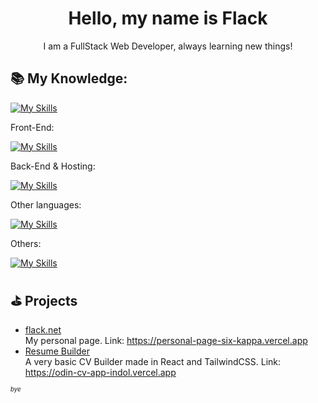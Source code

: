 <h1 align="center">Hello, my name is Flack</h1>
<p align="center">I am a FullStack Web Developer, always learning new things!</p>

## 📚 My Knowledge:
[![My Skills](https://skillicons.dev/icons?i=js,ts,html,css)](https://skillicons.dev)
<p>
  Front-End:
</p>

[![My Skills](https://skillicons.dev/icons?i=vite,react,tailwind)](https://skillicons.dev)

<p>
  Back-End & Hosting:
</p>

[![My Skills](https://skillicons.dev/icons?i=bun,cloudflare,workers,postman,vercel)](https://skillicons.dev)

<p>
  Other languages:
</p>

[![My Skills](https://skillicons.dev/icons?i=python,cpp)](https://skillicons.dev)

<p>
  Others:
</p>

[![My Skills](https://skillicons.dev/icons?i=ps,npm,nodejs,vscode,visualstudio,replit,windows)](https://skillicons.dev)

## ⛳️ Projects
- <a href='https://github.com/FlackCode/PersonalPage' target='_blank'>flack.net</a> 
  <br/> My personal page. Link: https://personal-page-six-kappa.vercel.app
- <a href='https://github.com/FlackCode/odin_CVApp' target='_blank'>Resume Builder</a> 
  <br/> A very basic CV Builder made in React and TailwindCSS. Link: https://odin-cv-app-indol.vercel.app

<sup ><sub>*bye*</sub></sup>
